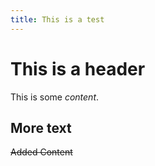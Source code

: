 ```yaml
---
title: This is a test
---
```


# This is a header

This is some _content_.

## More text

~~Added Content~~